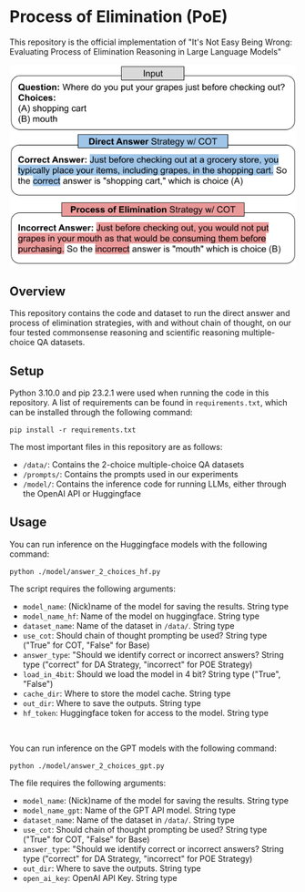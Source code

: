 # Process of Elimination (PoE)

This repository is the official implementation of "It's Not Easy Being Wrong: Evaluating Process of Elimination Reasoning in Large Language Models"

<p align="center">
  <img src="/images/POE_Intro.png"></img>
</p>

## Overview

This repository contains the code and dataset to run the direct answer and process of elimination strategies, with and without chain of thought, on our four tested commonsense reasoning and scientific reasoning multiple-choice QA datasets.

## Setup

Python 3.10.0 and pip 23.2.1 were used when running the code in this repository. A list of requirements can be found in `requirements.txt`, which can be installed through the following command:
```
pip install -r requirements.txt 
```

The most important files in this repository are as follows:
* `/data/`: Contains the 2-choice multiple-choice QA datasets
* `/prompts/`: Contains the prompts used in our experiments
* `/model/`: Contains the inference code for running LLMs, either through the OpenAI API or Huggingface

## Usage

You can run inference on the Huggingface models with the following command: 
```
python ./model/answer_2_choices_hf.py
```
The script requires the following arguments:
* `model_name`: (Nick)name of the model for saving the results. String type
* `model_name_hf`: Name of the model on huggingface. String type
* `dataset_name`: Name of the dataset in `/data/`. String type
* `use_cot`: Should chain of thought prompting be used? String type ("True" for COT, "False" for Base)
* `answer_type`: "Should we identify correct or incorrect answers? String type ("correct" for DA Strategy, "incorrect" for POE Strategy)
* `load_in_4bit`: Should we load the model in 4 bit? String type ("True", "False")
* `cache_dir`: Where to store the model cache. String type
* `out_dir`: Where to save the outputs. String type
* `hf_token`: Huggingface token for access to the model. String type

<br />

You can run inference on the GPT models with the following command: 
```
python ./model/answer_2_choices_gpt.py
```
The file requires the following arguments:
* `model_name`: (Nick)name of the model for saving the results. String type
* `model_name_gpt`: Name of the GPT API model. String type
* `dataset_name`: Name of the dataset in `/data/`. String type
* `use_cot`: Should chain of thought prompting be used? String type ("True" for COT, "False" for Base)
* `answer_type`: "Should we identify correct or incorrect answers? String type ("correct" for DA Strategy, "incorrect" for POE Strategy)
* `out_dir`: Where to save the outputs. String type
* `open_ai_key`: OpenAI API Key. String type
